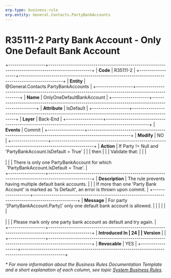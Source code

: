 ```yaml
---
erp.type: business-rule
erp.entity: General.Contacts.PartyBankAccounts
---
```


# R35111-2 Party Bank Account - Only One Default Bank Account
+------------------+---------------------------------------------------------------------------------------------------+
| **Code**         | R35111-2                                                                                          |
+------------------+---------------------------------------------------------------------------------------------------+
| **Entity**       | @General.Contacts.PartyBankAccounts                                                               |
+------------------+---------------------------------------------------------------------------------------------------+
| **Name**         | OnlyOneDefaultBankAccount                                                                         |
+------------------+---------------------------------------------------------------------------------------------------+
| **Attribute**    | IsDefault                                                                                         |
+------------------+---------------------------------------------------------------------------------------------------+
| **Layer**        | Back-End                                                                                          |
+------------------+---------------------------------------------------------------------------------------------------+
| **Events**       | Commit                                                                                            |
+------------------+---------------------------------------------------------------------------------------------------+
| **Modify**       | NO                                                                                                |
+------------------+---------------------------------------------------------------------------------------------------+
| **Action**       | If Party != Null and 'PartyBankAccount.IsDefault = True'                                          |
|                  | then                                                                                              |
|                  | Validate that:                                                                                    |
|                  | <br/><br/>                                                                                        |
|                  | There is only one PartyBankAccount for which  \'PartyBankAccount.IsDefault = True\'.              |                           
+------------------+---------------------------------------------------------------------------------------------------+
| **Description**  | The rule prevents having multiple default bank accounts.                                          |
|                  | If more than one 'Party Bank Account' is marked as 'Is Default', an error is thrown upon commit.  |
+------------------+---------------------------------------------------------------------------------------------------+
| **Message**      | For party \'\[PartyBankAccount.Party\]\' only one default bank account is allowed.                |                                     |                  |                                                                                                   |
|                  | <br/><br/>                                                                                        |
|                  | Please mark only one party bank account as default and try again.                                 |                                     
+------------------+---------------------------------------------------------------------------------------------------+
| **Introduced In  | 24                                                                                                |
| Version**        |                                                                                                   |
+------------------+---------------------------------------------------------------------------------------------------+
| **Revocable**    | YES                                                                                               |
+------------------+---------------------------------------------------------------------------------------------------+

*\* For more information about the Business Rules Documentation Template and a short explanation of each column, see
topic [System Business Rules](../templates/template-description-system-business-rules.md).*

